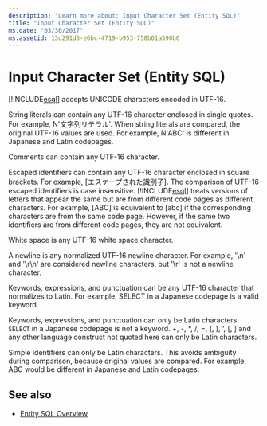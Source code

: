 ```yaml
---
description: "Learn more about: Input Character Set (Entity SQL)"
title: "Input Character Set (Entity SQL)"
ms.date: "03/30/2017"
ms.assetid: 13d291d3-e6bc-4719-b953-758b61a590b6
---
```

# Input Character Set (Entity SQL)

[!INCLUDE[esql](../../../../../../includes/esql-md.md)] accepts UNICODE characters encoded in UTF-16.  
  
 String literals can contain any UTF-16 character enclosed in single quotes. For example, N'文字列リテラル'. When string literals are compared, the original UTF-16 values are used. For example, N'ABC' is different in Japanese and Latin codepages.  
  
 Comments can contain any UTF-16 character.  
  
 Escaped identifiers can contain any UTF-16 character enclosed in square brackets. For example, [エスケープされた識別子]. The comparison of UTF-16 escaped identifiers is case insensitive. [!INCLUDE[esql](../../../../../../includes/esql-md.md)] treats versions of letters that appear the same but are from different code pages as different characters. For example, [ABC] is equivalent to [abc] if the corresponding characters are from the same code page. However, if the same two identifiers are from different code pages, they are not equivalent.  
  
 White space is any UTF-16 white space character.  
  
 A newline is any normalized UTF-16 newline character. For example, '\n' and '\r\n' are considered newline characters, but '\r' is not a newline character.  
  
 Keywords, expressions, and punctuation can be any UTF-16 character that normalizes to Latin. For example, SELECT in a Japanese codepage is a valid keyword.  
  
 Keywords, expressions, and punctuation can only be Latin characters. `SELECT` in a Japanese codepage is not a keyword. +, -, \*, /, =, (, ), ‘, [, ] and any other language construct not quoted here can only be Latin characters.  
  
 Simple identifiers can only be Latin characters. This avoids ambiguity during comparison, because original values are compared. For example, ABC would be different in Japanese and Latin codepages.  
  
## See also

- [Entity SQL Overview](entity-sql-overview.md)
